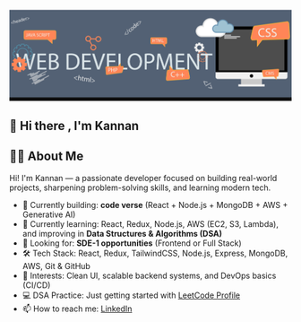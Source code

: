 ![My Banner](https://raw.githubusercontent.com/kannan126/kannan126/main/assets/my-banner.png)


## 👋 Hi there , I'm Kannan

## 👨‍💻 About Me


Hi! I'm Kannan — a passionate developer focused on building real-world projects, sharpening problem-solving skills, and learning modern tech.

- 🔭 Currently building: **code verse** (React + Node.js + MongoDB + AWS + Generative AI)
- 🌱 Currently learning: React, Redux, Node.js, AWS (EC2, S3, Lambda), and improving in **Data Structures & Algorithms (DSA)**
- 💼 Looking for: **SDE-1 opportunities** (Frontend or Full Stack)
- 🛠️ Tech Stack: React, Redux, TailwindCSS, Node.js, Express, MongoDB, AWS, Git & GitHub
- 🧠 Interests: Clean UI, scalable backend systems, and DevOps basics (CI/CD)
- 💻 DSA Practice: Just getting started with [LeetCode Profile](https://leetcode.com/Kannan-12/)
- 📫 How to reach me: [LinkedIn](https://www.linkedin.com/in/kannan-k-83a7aa237/)